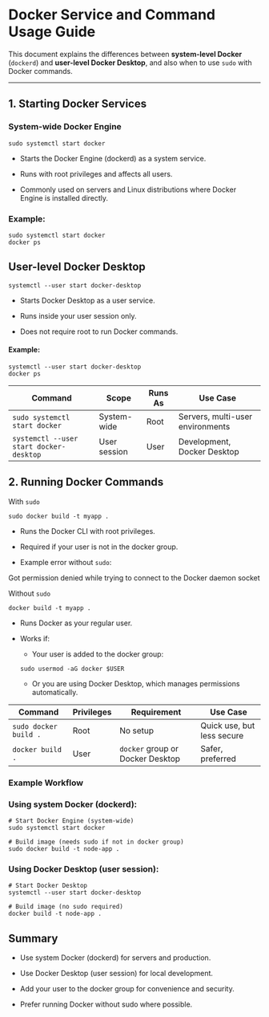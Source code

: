# Docker Service and Command Usage Guide

This document explains the differences between **system-level Docker** (`dockerd`) and **user-level Docker Desktop**, and also when to use `sudo` with Docker commands.

---

## 1. Starting Docker Services

### System-wide Docker Engine
```
sudo systemctl start docker
```

- Starts the Docker Engine (dockerd) as a system service.

- Runs with root privileges and affects all users.

- Commonly used on servers and Linux distributions where Docker Engine is installed directly.

### Example:

```
sudo systemctl start docker
docker ps
```

## User-level Docker Desktop

```
systemctl --user start docker-desktop
```

- Starts Docker Desktop as a user service.

- Runs inside your user session only.

- Does not require root to run Docker commands.

#### Example:

```
systemctl --user start docker-desktop
docker ps
```

| Command                                 | Scope        | Runs As | Use Case                         |
| --------------------------------------- | ------------ | ------- | -------------------------------- |
| `sudo systemctl start docker`           | System-wide  | Root    | Servers, multi-user environments |
| `systemctl --user start docker-desktop` | User session | User    | Development, Docker Desktop      |


## 2. Running Docker Commands
With `sudo`
```
sudo docker build -t myapp .
```

- Runs the Docker CLI with root privileges.

- Required if your user is not in the docker group.

- Example error without `sudo`:

Got permission denied while trying to connect to the Docker daemon socket

Without `sudo`
```
docker build -t myapp .
```

- Runs Docker as your regular user.

- Works if:

    - Your user is added to the docker group:

    ````
    sudo usermod -aG docker $USER
    ````

    - Or you are using Docker Desktop, which manages permissions automatically.

| Command               | Privileges | Requirement                      | Use Case                   |
| --------------------- | ---------- | -------------------------------- | -------------------------- |
| `sudo docker build .` | Root       | No setup                         | Quick use, but less secure |
| `docker build .`      | User       | `docker` group or Docker Desktop | Safer, preferred           |

### Example Workflow
### Using system Docker (dockerd):

```
# Start Docker Engine (system-wide)
sudo systemctl start docker  

# Build image (needs sudo if not in docker group)
sudo docker build -t node-app .

```
### Using Docker Desktop (user session):
```
# Start Docker Desktop
systemctl --user start docker-desktop  

# Build image (no sudo required)
docker build -t node-app .
```

## Summary

- Use system Docker (dockerd) for servers and production.

- Use Docker Desktop (user session) for local development.

- Add your user to the docker group for convenience and security.

- Prefer running Docker without sudo where possible.
